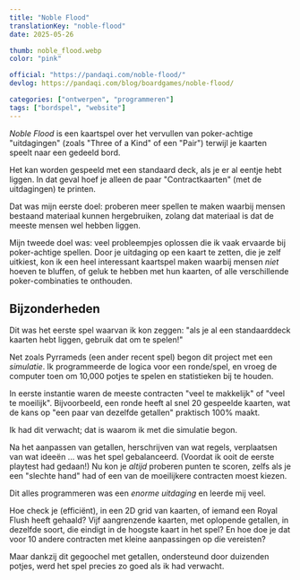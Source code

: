 ```yaml
---
title: "Noble Flood"
translationKey: "noble-flood"
date: 2025-05-26

thumb: noble_flood.webp
color: "pink"

official: "https://pandaqi.com/noble-flood/"
devlog: https://pandaqi.com/blog/boardgames/noble-flood/

categories: ["ontwerpen", "programmeren"]
tags: ["bordspel", "website"]
---
```


_Noble Flood_ is een kaartspel over het vervullen van poker-achtige "uitdagingen" (zoals "Three of a Kind" of een "Pair") terwijl je kaarten speelt naar een gedeeld bord.

Het kan worden gespeeld met een standaard deck, als je er al eentje hebt liggen. In dat geval hoef je alleen de paar "Contractkaarten" (met de uitdagingen) te printen.

Dat was mijn eerste doel: proberen meer spellen te maken waarbij mensen bestaand materiaal kunnen hergebruiken, zolang dat materiaal is dat de meeste mensen wel hebben liggen.

Mijn tweede doel was: veel probleempjes oplossen die ik vaak ervaarde bij poker-achtige spellen. Door je uitdaging op een kaart te zetten, die je zelf uitkiest, kon ik een heel interessant kaartspel maken waarbij mensen _niet_ hoeven te bluffen, of geluk te hebben met hun kaarten, of alle verschillende poker-combinaties te onthouden.

## Bijzonderheden

Dit was het eerste spel waarvan ik kon zeggen: "als je al een standaarddeck kaarten hebt liggen, gebruik dat om te spelen!"

Net zoals Pyrrameds (een ander recent spel) begon dit project met een _simulatie_. Ik programmeerde de logica voor een ronde/spel, en vroeg de computer toen om 10,000 potjes te spelen en statistieken bij te houden.

In eerste instantie waren de meeste contracten "veel te makkelijk" of "veel te moeilijk". Bijvoorbeeld, een ronde heeft al snel 20 gespeelde kaarten, wat de kans op "een paar van dezelfde getallen" praktisch 100% maakt.

Ik had dit verwacht; dat is waarom ik met die simulatie begon.

Na het aanpassen van getallen, herschrijven van wat regels, verplaatsen van wat ideeën ... was het spel gebalanceerd. (Voordat ik ooit de eerste playtest had gedaan!) Nu kon je _altijd_ proberen punten te scoren, zelfs als je een "slechte hand" had of een van de moeilijkere contracten moest kiezen.

Dit alles programmeren was een _enorme uitdaging_ en leerde mij veel.

Hoe check je (efficiënt), in een 2D grid van kaarten, of iemand een Royal Flush heeft gehaald? Vijf aangrenzende kaarten, met oplopende getallen, in dezelfde soort, die eindigt in de hoogste kaart in het spel? En hoe doe je dat voor 10 andere contracten met kleine aanpassingen op die vereisten?

Maar dankzij dit gegoochel met getallen, ondersteund door duizenden potjes, werd het spel precies zo goed als ik had verwacht.